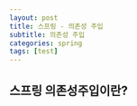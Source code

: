 ```yaml
---
layout: post
title: 스프링 - 의존성 주입
subtitle: 의존성 주입
categories: spring
tags: [test]
---
```

## 스프링 의존성주입이란?

